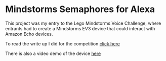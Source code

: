 # Mindstorms Semaphores for Alexa
 
This project was my entry to the Lego Mindstorms Voice Challenge, where entrants had to create a Mindstorms EV3 device that could interact with Amazon Echo devices.

To read the write up I did for the competition [click here](https://www.hackster.io/jamespearson235/alexa-semaphore-flags-98693a)

There is also a video demo of the device [here](https://youtu.be/gcKNSAzLdb8)
